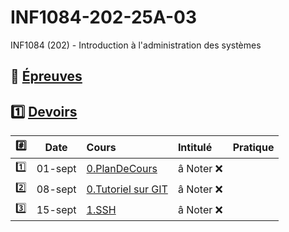 # INF1084-202-25A-03
INF1084 (202) - Introduction à l'administration des systèmes

## :date: [Épreuves](.epreuves)

## :one: [Devoirs](Devoirs)

|:hash: | Date   | Cours                      | Intitulé                            |  Pratique                                                     |
|-------|--------|:---------------------------|:------------------------------------|:--------------------------------------------------------------|
| :one:   |01-sept| [0.PlanDeCours](0.PlanDeCours/.scripts/Participation.md)       | â Noter :x: |
| :two:   |08-sept| [0.Tutoriel sur GIT](.scripts/Participation.md)       | â Noter :x: |
| :three: |15-sept| [1.SSH](1.SSH/.scripts/Participation.md)       | â Noter :x: |

